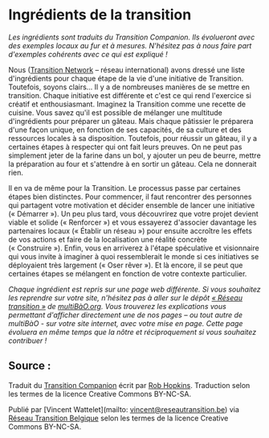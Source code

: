 # Ingrédients de la transition

*Les ingrédients sont traduits du Transition Companion. Ils évolueront avec des exemples locaux au fur et à mesures. N'hésitez pas à nous faire part d'exemples cohérents avec ce qui est expliqué !*

Nous ([Transition Network](https://www.transitionnetwork.org/) – réseau international) avons dressé une liste d'ingrédients pour chaque étape de la vie d'une initiative de Transition. Toutefois, soyons clairs... Il y a de nombreuses manières de se mettre en transition. Chaque initiative est différente et c'est ce qui rend l'exercice si  créatif et enthousiasmant. Imaginez la Transition comme une recette de cuisine. Vous savez qu'il est possible de mélanger  une multitude d'ingrédients pour préparer un gâteau. Mais chaque pâtissier le préparera d'une façon unique, en fonction de ses capacités, de sa culture et des ressources locales à sa disposition. 
Toutefois, pour réussir un gâteau, il y a certaines étapes à respecter qui ont fait leurs preuves. On ne peut pas simplement jeter de la farine dans un bol, y ajouter un peu de beurre, mettre la préparation au four et s'attendre à en sortir un gâteau. Cela ne donnerait rien. 

Il en va de même pour la Transition. Le processus passe par certaines étapes bien distinctes. Pour commencer, il faut rencontrer des personnes qui partagent votre motivation et décider ensemble de lancer une initiative (« Démarrer »). Un peu plus tard, vous découvrirez que votre projet devient viable et solide (« Renforcer ») et vous essayerez d'associer davantage les partenaires locaux (« Établir un réseau ») pour ensuite accroître les effets de vos actions et faire de la localisation une réalité concrète (« Construire »). Enfin, vous en arriverez à l'étape spéculative et visionnaire qui vous invite à imaginer à quoi ressemblerait le monde si ces initiatives se déployaient très largement (« Oser rêver »). Et là encore, il se peut que certaines étapes se mélangent en fonction de votre contexte particulier.

*Chaque ingrédient est repris sur une page web différente. Si vous souhaitez les reprendre sur votre site, n'hésitez pas à aller sur le dépôt [« Réseau transition »](http://www.multibao.org/reseautransitionwb/reseau_transition/contributions) de [multiBàO.org](www.multibao.org). Vous trouverez les explications vous permettant d'afficher directement une de nos pages – ou tout autre de multiBàO - sur votre site internet, avec votre mise en page. Cette page évoluera en même temps que la nôtre et réciproquement si vous souhaitez contribuer !*

## Source : 

Traduit du [Transition Companion](https://www.transitionnetwork.org/transition-companion) écrit par [Rob Hopkins](https://www.transitionnetwork.org/about/people/staff-and-key-contributors). Traduction selon les termes de la licence Creative Commons BY-NC-SA.

Publié par [Vincent Wattelet](mailto: vincent@reseautransition.be) via [Réseau Transition Belgique](http://www.reseautransition.be/) selon les termes de la licence Creative Commons BY-NC-SA.

